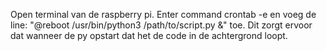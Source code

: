Open terminal van de raspberry pi.
Enter command crontab -e
en voeg de line: "@reboot /usr/bin/python3 /path/to/script.py &" toe.
Dit zorgt ervoor dat wanneer de py opstart dat het de code in de achtergrond loopt.
